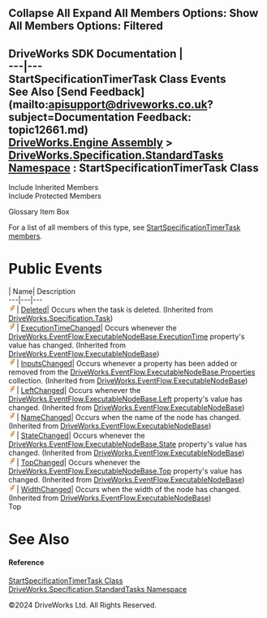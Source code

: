       

 Collapse All Expand All  Members Options: Show All  Members Options: Filtered   
---  
DriveWorks SDK Documentation  |   
---|---  
StartSpecificationTimerTask Class Events   
See Also [Send Feedback](mailto:apisupport@driveworks.co.uk?subject=Documentation Feedback: topic12661.md)  
[DriveWorks.Engine Assembly](topic2156.md) > [DriveWorks.Specification.StandardTasks Namespace](topic11896.md) : StartSpecificationTimerTask Class  
---  
  
Include Inherited Members    
Include Protected Members    


Glossary Item Box

For a list of all members of this type, see [StartSpecificationTimerTask members](topic12662.md).

# Public Events

| Name| Description  
---|---|---  
![Public Event](dotnetimages/publicEvent.gif)| [Deleted](topic11658.md)| Occurs when the task is deleted. (Inherited from [DriveWorks.Specification.Task](topic11629.md))  
![Public Event](dotnetimages/publicEvent.gif)| [ExecutionTimeChanged](topic6976.md)| Occurs whenever the [DriveWorks.EventFlow.ExecutableNodeBase.ExecutionTime](topic6957.md) property's value has changed. (Inherited from [DriveWorks.EventFlow.ExecutableNodeBase](topic6938.md))  
![Public Event](dotnetimages/publicEvent.gif)| [InputsChanged](topic6977.md)| Occurs whenever a property has been added or removed from the [DriveWorks.EventFlow.ExecutableNodeBase.Properties](topic6963.md) collection. (Inherited from [DriveWorks.EventFlow.ExecutableNodeBase](topic6938.md))  
![Public Event](dotnetimages/publicEvent.gif)| [LeftChanged](topic6978.md)| Occurs whenever the [DriveWorks.EventFlow.ExecutableNodeBase.Left](topic6959.md) property's value has changed. (Inherited from [DriveWorks.EventFlow.ExecutableNodeBase](topic6938.md))  
![Public Event](dotnetimages/publicEvent.gif)| [NameChanged](topic6979.md)| Occurs when the name of the node has changed. (Inherited from [DriveWorks.EventFlow.ExecutableNodeBase](topic6938.md))  
![Public Event](dotnetimages/publicEvent.gif)| [StateChanged](topic6980.md)| Occurs whenever the [DriveWorks.EventFlow.ExecutableNodeBase.State](topic6968.md) property's value has changed. (Inherited from [DriveWorks.EventFlow.ExecutableNodeBase](topic6938.md))  
![Public Event](dotnetimages/publicEvent.gif)| [TopChanged](topic6981.md)| Occurs whenever the [DriveWorks.EventFlow.ExecutableNodeBase.Top](topic6970.md) property's value has changed. (Inherited from [DriveWorks.EventFlow.ExecutableNodeBase](topic6938.md))  
![Public Event](dotnetimages/publicEvent.gif)| [WidthChanged](topic6982.md)| Occurs when the width of the node has changed. (Inherited from [DriveWorks.EventFlow.ExecutableNodeBase](topic6938.md))  
Top

# See Also

#### Reference

[StartSpecificationTimerTask Class](topic12661.md)   
[DriveWorks.Specification.StandardTasks Namespace](topic11896.md)

©2024 DriveWorks Ltd. All Rights Reserved.
